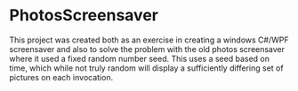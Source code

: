 # PhotosScreensaver


This project was created both as an exercise in creating a windows C#/WPF screensaver and also to solve the problem with the old photos screensaver where it used a fixed random number seed.
This uses a seed based on time, which while not truly random will display a sufficiently differing set of pictures on each invocation.